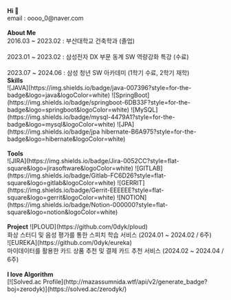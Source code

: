 <div>
  <b>Hi 👋</b>
  <br />
  email : oooo_0@naver.com
</div>
<br />

<div>
  <b>About Me</b>
  <br />
  2016.03 ~ 2023.02 : 부산대학교 건축학과 (졸업)</br>
  <br />
  2023.01 ~ 2023.02 : 삼성전자 DX 부문 동계 SW 역량강화 특강 (수료)</br>
  <br />
  2023.07 ~ 2024.06 : 삼성 청년 SW 아카데미 (1학기 수료, 2학기 재학)  
</div>


<div>
  <b>Skills</b>
  <br />
  ![JAVA](https://img.shields.io/badge/java-007396?style=for-the-badge&logo=java&logoColor=white)
  ![SpringBoot](https://img.shields.io/badge/springboot-6DB33F?style=for-the-badge&logo=springboot&logoColor=white)
  ![MySQL](https://img.shields.io/badge/mysql-4479A1?style=for-the-badge&logo=mysql&logoColor=white)
  ![JPA](https://img.shields.io/badge/jpa hibernate-B6A975?style=for-the-badge&logo=hibernate&logoColor=white)
</div>
<br />

<div>
  <b>Tools</b>
  <br />  
  ![JIRA](https://img.shields.io/badge/Jira-0052CC?style=flat-square&logo=jirasoftware&logoColor=white)
  ![GITLAB](https://img.shields.io/badge/Gitlab-FC6D26?style=flat-square&logo=gitlab&logoColor=white)
  ![GERRIT](https://img.shields.io/badge/Gerrit-EEEEEE?style=flat-square&logo=gerrit&logoColor=white)
  ![NOTION](https://img.shields.io/badge/Notion-000000?style=flat-square&logo=notion&logoColor=white)
</div>
<br />

<div>
  <b>Project</b>
  ![PLOUD](https://github.com/0dyk/ploud)  
  <br />
  화상 스터디 및 음성 평가를 통한 스피치 학습 서비스 (2024.01 ~ 2024.02 / 6주)
  <br />
  ![EUREKA](https://github.com/0dyk/eureka)
  <br />
  마이데이터를 활용한 카드 상품 추천 및 결제 카드 추천 서비스 (2024.02 ~ 2024.04 / 6주)
  <br />
</div>
<br />

<div>
  <b>I love Algorithm</b>
  <br />
  [![Solved.ac Profile](http://mazassumnida.wtf/api/v2/generate_badge?boj=zerodyk)](https://solved.ac/zerodyk/)  
</div>
